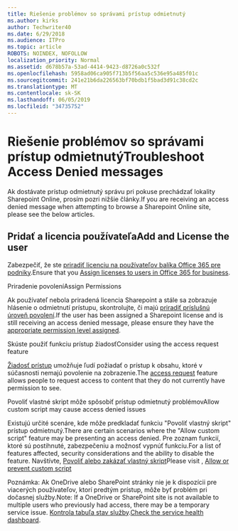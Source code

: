 ```yaml
---
title: Riešenie problémov so správami prístup odmietnutý
ms.author: kirks
author: Techwriter40
ms.date: 6/29/2018
ms.audience: ITPro
ms.topic: article
ROBOTS: NOINDEX, NOFOLLOW
localization_priority: Normal
ms.assetid: d678b57a-53ad-4414-9423-d8726a0c532f
ms.openlocfilehash: 5958ad06ca905f713b5f56aa5c536e95a485f01c
ms.sourcegitcommit: 241e21b6da226563bf70bdb1f5bad3d91c38cd2c
ms.translationtype: MT
ms.contentlocale: sk-SK
ms.lasthandoff: 06/05/2019
ms.locfileid: "34735752"
---
```

# <a name="troubleshoot-access-denied-messages"></a><span data-ttu-id="dd498-102">Riešenie problémov so správami prístup odmietnutý</span><span class="sxs-lookup"><span data-stu-id="dd498-102">Troubleshoot Access Denied messages</span></span>

<span data-ttu-id="dd498-103">Ak dostávate prístup odmietnutý správu pri pokuse prechádzať lokality Sharepoint Online, prosím pozri nižšie články.</span><span class="sxs-lookup"><span data-stu-id="dd498-103">If you are receiving an access denied message when attempting to browse a Sharepoint Online site, please see the below articles.</span></span>

## <a name="add-and-license-the-user"></a><span data-ttu-id="dd498-104">Pridať a licencia používateľa</span><span class="sxs-lookup"><span data-stu-id="dd498-104">Add and License the user</span></span>

<span data-ttu-id="dd498-105">Zabezpečiť, že ste [priradiť licenciu na používateľov balíka Office 365 pre podniky](https://docs.microsoft.com/en-us/office365/admin/subscriptions-and-billing/assign-licenses-to-users?view=o365-worldwide&amp;tabs=One).</span><span class="sxs-lookup"><span data-stu-id="dd498-105">Ensure that you [Assign licenses to users in Office 365 for business](https://docs.microsoft.com/en-us/office365/admin/subscriptions-and-billing/assign-licenses-to-users?view=o365-worldwide&amp;tabs=One).</span></span>

<span data-ttu-id="dd498-106">Priradenie povolení</span><span class="sxs-lookup"><span data-stu-id="dd498-106">Assign Permissions</span></span>

<span data-ttu-id="dd498-107">Ak používateľ nebola priradená licencia Sharepoint a stále sa zobrazuje hlásenie o odmietnutí prístupu, skontrolujte, či majú [priradiť príslušnú úroveň povolení](https://docs.microsoft.com/en-us/sharepoint/understanding-permission-levels).</span><span class="sxs-lookup"><span data-stu-id="dd498-107">If the user has been assigned a Sharepoint license and is still receiving an access denied message, please ensure they have the [appropriate permission level assigned](https://docs.microsoft.com/en-us/sharepoint/understanding-permission-levels).</span></span>

<span data-ttu-id="dd498-108">Skúste použiť funkciu prístup žiadosť</span><span class="sxs-lookup"><span data-stu-id="dd498-108">Consider using the access request feature</span></span>

<span data-ttu-id="dd498-109">[Žiadosť prístup](https://support.office.com/en-us/article/Set-up-and-manage-access-requests-94B26E0B-2822-49D4-929A-8455698654B3) umožňuje ľudí požiadať o prístup k obsahu, ktoré v súčasnosti nemajú povolenie na zobrazenie.</span><span class="sxs-lookup"><span data-stu-id="dd498-109">The [access request](https://support.office.com/en-us/article/Set-up-and-manage-access-requests-94B26E0B-2822-49D4-929A-8455698654B3) feature allows people to request access to content that they do not currently have permission to see.</span></span> 

<span data-ttu-id="dd498-110">Povoliť vlastné skript môže spôsobiť prístup odmietnutý problémov</span><span class="sxs-lookup"><span data-stu-id="dd498-110">Allow custom script may cause access denied issues</span></span>

<span data-ttu-id="dd498-111">Existujú určité scenáre, kde môže predkladať funkciu "Povoliť vlastný skript" prístup odmietnutý.</span><span class="sxs-lookup"><span data-stu-id="dd498-111">There are certain scenarios where the "Allow custom script" feature may be presenting an access denied.</span></span> <span data-ttu-id="dd498-112">Pre zoznam funkcií, ktoré sú postihnuté, zabezpečeniu a možnosť vypnúť funkciu.</span><span class="sxs-lookup"><span data-stu-id="dd498-112">For a list of features affected, security considerations and the ability to disable the feature.</span></span> <span data-ttu-id="dd498-113">Navštívte, [Povoliť alebo zakázať vlastný skript](https://docs.microsoft.com/en-us/sharepoint/allow-or-prevent-custom-script)</span><span class="sxs-lookup"><span data-stu-id="dd498-113">Please visit , [Allow or prevent custom script](https://docs.microsoft.com/en-us/sharepoint/allow-or-prevent-custom-script)</span></span>

<span data-ttu-id="dd498-114">Poznámka: Ak OneDrive alebo SharePoint stránky nie je k dispozícii pre viacerých používateľov, ktorí predtým prístup, môže byť problém pri dočasnej služby.</span><span class="sxs-lookup"><span data-stu-id="dd498-114">Note: If a OneDrive or SharePoint site is not available to multiple users who previously had access, there may be a temporary service issue.</span></span> <span data-ttu-id="dd498-115">[Kontrola tabuľa stav služby](https://portal.office.com/adminportal/home#/servicehealth).</span><span class="sxs-lookup"><span data-stu-id="dd498-115">[Check the service health dashboard](https://portal.office.com/adminportal/home#/servicehealth).</span></span>


  

